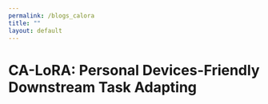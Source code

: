 ```yaml
---
permalink: /blogs_calora
title: ""
layout: default
---
```


# CA-LoRA: Personal Devices-Friendly Downstream Task Adapting